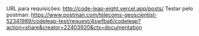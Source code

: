 URL para requisições: http://code-leap-eight.vercel.app/posts/
Testar pelo postman: https://www.postman.com/telecoms-geoscientist-52341989/codeleap-test/request/4swfba6/codeleap?action=share&creator=22403920&ctx=documentation
